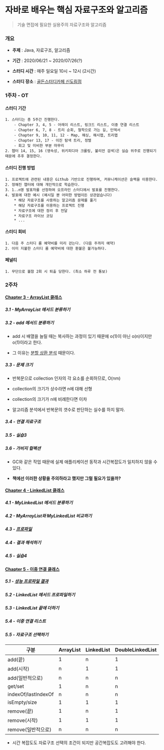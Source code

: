 # 자바로 배우는 핵심 자료구조와 알고리즘

> 기술 면접에 필요한 실용주의 자료구조와 알고리즘



### 개요

* **주제** : Java, 자료구조, 알고리즘

* **기간** : 2020/06/21 ~ 2020/07/26(?)

* **스터디 시간** : 매주 일요일 10시 ~ 12시 (2시간)

* **스터디 장소** : [골든스터디카페 신도림점](https://map.naver.com/v5/entry/place/1936405452?c=14124330.2800194,4510375.8614660,15,0,0,0,dh)



### 1주차 - OT

#### 스터디 기간
    1. 스터디는 총 5주간 진행한다.
        - Chapter 3, 4, 5 - 어레이 리스트, 링크드 리스트, 이중 연결 리스트
        - Chapter 6, 7, 8 - 트리 순회, 철학으로 가는 길, 인덱서
        - Chapter 9, 10, 11, 12 - Map, 해싱, 해시맵, 트리맵
        - Chapter 13, 17 - 이진 탐색 트리, 정렬
        - 회고 및 미비한 부분 마무리
    2. 챕터 14, 15, 16 (영속성, 위키피디아 크롤링, 불리언 검색)은 실습 위주로 진행되기 때문에 추후 결정한다.


#### 스터디 진행 방법
    1. 프로젝트에 관련된 내용은 Github 기반으로 진행하며, 커뮤니케이션은 슬랙을 이용한다.
    2. 정해진 챕터에 대해 개인적으로 학습한다.
    3. 1..n명 발표자를 선정하여 오프라인 스터디에서 발표를 진행한다.
    4. 발표에 대한 예시 (예시일 뿐 어떠한 방법이든 상관없습니다)
        * 해당 자료구조를 사용하는 알고리즘 문제를 풀기
        * 해당 자료구조를 이용하는 프로젝트 진행
        * 자료구조에 대한 정리 후 전달
        * 자료구조 라이브 코딩
        * ...

#### 스터디 회비
    1. 다음 주 스터디 룸 예약비를 미리 걷는다. (다음 주까지 예약)
    2. 이미 지불한 스터디 룸 예약비에 대한 환불은 불가능하다.

#### 페널티
    1. 무단으로 불참 2회 시 퇴출 당한다. (최소 하루 전 통보)


### 2주차

#### [Chapter 3 - ArrayList 클래스](./src/main/java/com/winnerpeace/datastrucrures/chapter3/ArrayList.java)

##### 3.1 - MyArrayList 메서드 분류하기

##### 3.2 - add 메서드 분류하기

- add 시 배열을 늘릴 때는 복사하는 과정이 있기 때문에 o(1)이 아닌 o(n)이지만 o(1)이라고 한다.

- 그 이유는 [분할 상환 분석](https://github.com/winner-peace/think-data-structures/issues/3) 때문이다.

##### 3.3 - 문제 크기

- 반복문으로 collection 인자의 각 요소를 순회하므로, O(nm)

- collection의 크기가 상수라면 n에 대해 선형

- collection의 크기가 n에 비례한다면 이차

- 알고리즘 분석에서 반복문의 갯수로 판단하는 실수를 하지 말자.

##### 3.4 - 연결 자료구조

##### 3.5 - 실습3

##### 3.6 - 가비지 컬렉션

- GC와 같은 작업 때문에 실제 애플리케이션 동작과 시간복잡도가 일치하지 않을 수 있다.

- **책에선 이러한 상황을 주의하라고 했지만 그럴 필요가 있을까?**

#### [Chapter 4 - LinkedList 클래스](./src/main/java/com/winnerpeace/datastrucrures/chapter4/LinkedList.java)

##### 4.1 - MyLinkedList 메서드 분류하기

##### 4.2 - MyArrayList와 MyLinkedList 비교하기

##### 4.3 - [프로파일](./src/main/java/com/winnerpeace/datastrucrures/Profiler.java)

##### 4.4 - 결과 해석하기

##### 4.5 - 실습4

#### [Chapter 5 - 이중 연결 클래스](./src/main/java/com/winnerpeace/datastrucrures/chapter5/DoubleLinkedList.java)

##### 5.1 - [성능 프로파일 결과](./src/main/java/com/winnerpeace/datastrucrures/ListProfiler.java)

##### 5.2 - LinkedList 메서드 프로파일하기

##### 5.3 - LinkedList 끝에 더하기

##### 5.4 - 이중 연결 리스트

##### 5.5 - 자료구조 선택하기

| 구분                | ArrayList | LinkedList | DoubleLinkedList |
| ------------------- | --------- | ---------- | ---------------- |
| add(끝)             | 1         | n          | 1                |
| add(시작)           | n         | 1          | 1                |
| add(일반적으로)     | n         | n          | n                |
| get/set             | 1         | n          | n                |
| indexOf/lastIndexOf | n         | n          | n                |
| isEmpty/size        | 1         | 1          | 1                |
| remove(끝)          | 1         | n          | 1                |
| remove(시작)        | 1         | 1          | 1                |
| remove(일반적으로)  | n         | n          | n                |

* 시간 복잡도도 자료구조 선택의 조건이 되지만 공간복잡도도 고려해야 한다.

